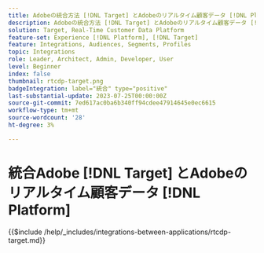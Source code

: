```yaml
---
title: Adobeの統合方法 [!DNL Target] とAdobeのリアルタイム顧客データ [!DNL Platform]?
description: Adobeの統合方法 [!DNL Target] とAdobeのリアルタイム顧客データ [!DNL Platform].
solution: Target, Real-Time Customer Data Platform
feature-set: Experience [!DNL Platform], [!DNL Target]
feature: Integrations, Audiences, Segments, Profiles
topic: Integrations
role: Leader, Architect, Admin, Developer, User
level: Beginner
index: false
thumbnail: rtcdp-target.png
badgeIntegration: label="統合" type="positive"
last-substantial-update: 2023-07-25T00:00:00Z
source-git-commit: 7ed617ac0ba6b340ff94cdee47914645e0ec6615
workflow-type: tm+mt
source-wordcount: '28'
ht-degree: 3%

---
```



# 統合Adobe [!DNL Target] とAdobeのリアルタイム顧客データ [!DNL Platform]

{{$include /help/_includes/integrations-between-applications/rtcdp-target.md}}
